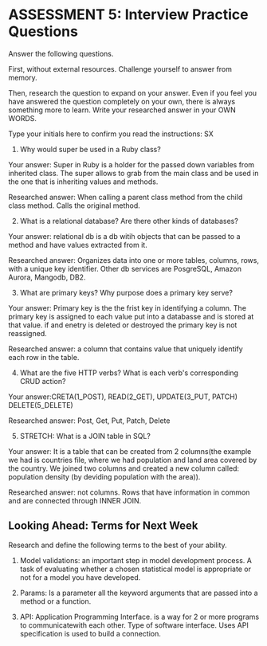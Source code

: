# ASSESSMENT 5: Interview Practice Questions

Answer the following questions.

First, without external resources. Challenge yourself to answer from memory.

Then, research the question to expand on your answer. Even if you feel you have answered the question completely on your own, there is always something more to learn. Write your researched answer in your OWN WORDS.

Type your initials here to confirm you read the instructions: SX

1. Why would super be used in a Ruby class?

Your answer: Super in Ruby is a holder for the passed down variables from inherited class.  The super allows to grab from the main class and be used in the one that is inheriting values and methods. 

Researched answer: When calling a parent class method from the child class method. Calls the original method.

2. What is a relational database? Are there other kinds of databases?

Your answer: relational db is a db witih objects that can be passed to a method and have values extracted from it.

Researched answer: Organizes data into one or more tables, columns, rows, with a unique key identifier. Other db services are PosgreSQL, Amazon Aurora, Mangodb, DB2.

3. What are primary keys? Why purpose does a primary key serve?

Your answer: Primary key is the the frist key in identifying a column. The primary key is assigned to each value put into a databasse and is stored at that value. if and enetry is deleted or destroyed the primary key is not reassigned. 

Researched answer: a column that contains value that uniquely identify each row in the table.

4. What are the five HTTP verbs? What is each verb's corresponding CRUD action?

Your answer:CRETA(1_POST), READ(2_GET), UPDATE(3_PUT, PATCH) DELETE(5_DELETE)  

Researched answer: Post, Get, Put, Patch, Delete

5. STRETCH: What is a JOIN table in SQL?

Your answer: It is a table that can be created from 2 columns(the example we had is countries file, where we had population and land area covered by the country. We joined two columns and created a new column called: population density (by deviding population with the area)).

Researched answer: not columns. Rows that have information in common and are connected through INNER JOIN.

## Looking Ahead: Terms for Next Week

Research and define the following terms to the best of your ability.

1. Model validations: an important step in model development process. A task of evaluating whether a chosen statistical model is appropriate or not for a model you have developed. 

2. Params: Is a parameter all the keyword arguments that are passed into a method or a function.

3. API: Application Programming Interface. is a way for 2 or more programs to communicatewith each other. Type of software interface. Uses API specification is used to build a connection.
